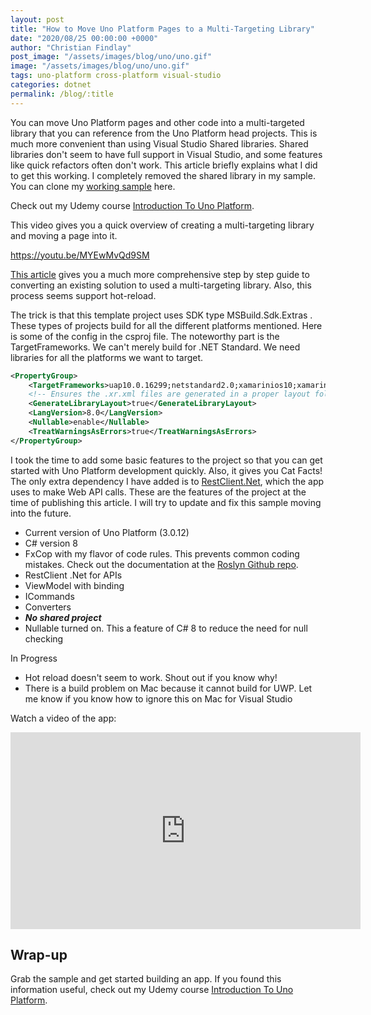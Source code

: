 ```yaml
---
layout: post
title: "How to Move Uno Platform Pages to a Multi-Targeting Library"
date: "2020/08/25 00:00:00 +0000"
author: "Christian Findlay"
post_image: "/assets/images/blog/uno/uno.gif"
image: "/assets/images/blog/uno/uno.gif"
tags: uno-platform cross-platform visual-studio
categories: dotnet
permalink: /blog/:title
---
```


You can move Uno Platform pages and other code into a multi-targeted library that you can reference from the Uno Platform head projects. This is much more convenient than using Visual Studio Shared libraries. Shared libraries don't seem to have full support in Visual Studio, and some features like quick refactors often don't work. This article briefly explains what I did to get this working. I completely removed the shared library in my sample. You can clone my [working sample](https://github.com/MelbourneDeveloper/Samples/tree/master/UnoCrossPlatformTemplate) here.

Check out my Udemy course [Introduction To Uno Platform](https://www.udemy.com/course/introduction-to-uno-platform/?referralCode=C9FE308096EADFB5B661).

This video gives you a quick overview of creating a multi-targeting library and moving a page into it. 

https://youtu.be/MYEwMvQd9SM

[This article](https://nicksnettravels.builttoroam.com/uno-crossplatform-template/) gives you a much more comprehensive step by step guide to converting an existing solution to used a multi-targeting library. Also, this process seems support hot-reload.

The trick is that this template project uses SDK type MSBuild.Sdk.Extras . These types of projects build for all the different platforms mentioned. Here is some of the config in the csproj file. The noteworthy part is the TargetFrameworks. We can't merely build for .NET Standard. We need libraries for all the platforms we want to target.

```xml
<PropertyGroup>   
	<TargetFrameworks>uap10.0.16299;netstandard2.0;xamarinios10;xamarinmac20;MonoAndroid90;monoandroid10.0</TargetFrameworks>
    <!-- Ensures the .xr.xml files are generated in a proper layout folder -->
    <GenerateLibraryLayout>true</GenerateLibraryLayout>
    <LangVersion>8.0</LangVersion>
    <Nullable>enable</Nullable>
    <TreatWarningsAsErrors>true</TreatWarningsAsErrors>
</PropertyGroup>
```    

I took the time to add some basic features to the project so that you can get started with Uno Platform development quickly. Also, it gives you Cat Facts! The only extra dependency I have added is to [RestClient.Net](https://github.com/MelbourneDeveloper/RestClient.Net), which the app uses to make Web API calls. These are the features of the project at the time of publishing this article. I will try to update and fix this sample moving into the future.

*   Current version of Uno Platform (3.0.12)
*   C# version 8
*   FxCop with my flavor of code rules. This prevents common coding mistakes. Check out the documentation at the [Roslyn Github repo](https://github.com/dotnet/roslyn-analyzers).
*   RestClient .Net for APIs
*   ViewModel with binding
*   ICommands
*   Converters
*   **_No shared project_**
*   Nullable turned on. This a feature of C# 8 to reduce the need for null checking

In Progress

*   Hot reload doesn't seem to work. Shout out if you know why!
*   There is a build problem on Mac because it cannot build for UWP. Let me know if you know how to ignore this on Mac for Visual Studio

Watch a video of the app:
<iframe width="560" height="315" src="https://www.youtube.com/embed/oOMvHV1U82w" title="Uno Platform Cross-Platform Template" frameborder="0" allow="accelerometer; autoplay; clipboard-write; encrypted-media; gyroscope; picture-in-picture; web-share" allowfullscreen></iframe>

Wrap-up
-------

Grab the sample and get started building an app. If you found this information useful, check out my Udemy course [Introduction To Uno Platform](https://www.udemy.com/course/introduction-to-uno-platform/?referralCode=C9FE308096EADFB5B661).